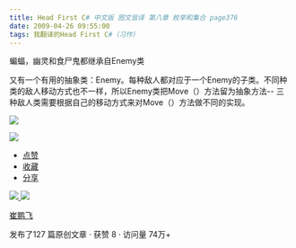 ```yaml
---
title: Head First C# 中文版 图文皆译 第八章 枚举和集合 page376
date: 2009-04-26 09:55:00
tags: 我翻译的Head First C#（习作）
---
```

蝙蝠，幽灵和食尸鬼都继承自Enemy类

  

又有一个有用的抽象类：Enemy。每种敌人都对应于一个Enemy的子类。不同种类的敌人移动方式也不一样，所以Enemy类把Move（）方法留为抽象方法--
三种敌人类需要根据自己的移动方式来对Move（）方法做不同的实现。

![](https://p-blog.csdn.net/images/p_blog_csdn_net/cuipengfei1/EntryImages/20090426/2009-04-26_09-31-19.jpg)

![](https://p-blog.csdn.net/images/p_blog_csdn_net/cuipengfei1/EntryImages/20090426/2009-04-26_09-45-48.png)

  * [ 点赞  ](javascript:;)
  * [ 收藏  ](javascript:;)
  * [ 分享 ](javascript:;)

[ ![](https://profile.csdnimg.cn/5/2/5/3_cuipengfei1)
![](https://g.csdnimg.cn/static/user-reg-year/1x/11.png)
](https://blog.csdn.net/cuipengfei1)

[ 崔鹏飞 ](https://blog.csdn.net/cuipengfei1)

发布了127 篇原创文章  ·  获赞 8  ·  访问量 74万+


